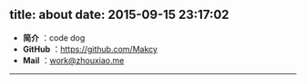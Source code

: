 title: about
date: 2015-09-15 23:17:02
---
- **简介** ：code dog
- **GitHub** ：https://github.com/Makcy
- **Mail** ：<work@zhouxiao.me>

-------------------
